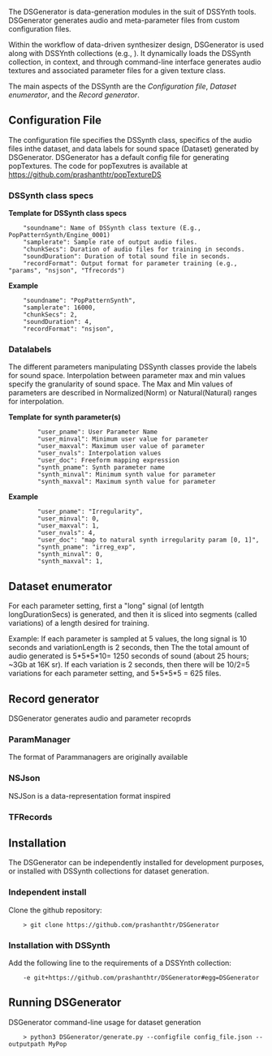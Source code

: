 The DSGenerator is data-generation modules in the suit of DSSYnth tools. DSGenerator generates audio and meta-parameter files from custom configuration files.

Within the workflow of data-driven synthesizer design, DSGenerator is used along with DSSYnth collections (e.g., <link to central dssynth collection>). It dynamically loads the DSSynth collection, in context, and through command-line interface  generates audio textures and associated parameter files for a given texture class.

The main aspects of the DSSynth are the *Configuration file*, *Dataset enumerator*, and the *Record generator*.

## Configuration File

The configuration file specifies the DSSynth class, specifics of the audio files inthe dataset, and data labels for sound space (Dataset) generated by DSGenerator. DSGenerator has a default config file for generating popTextures. The code for popTexutres is available at 
https://github.com/prashanthtr/popTextureDS

### DSSynth class specs

**Template for DSSynth class specs**

		"soundname": Name of DSSynth class texture (E.g., PopPatternSynth/Engine_0001)
		"samplerate": Sample rate of output audio files.
		"chunkSecs": Duration of audio files for training in seconds.
		"soundDuration": Duration of total sound file in seconds.
		"recordFormat": Output format for parameter training (e.g., "params", "nsjson", "Tfrecords")

**Example**

		"soundname": "PopPatternSynth",
		"samplerate": 16000,
		"chunkSecs": 2,
		"soundDuration": 4,
		"recordFormat": "nsjson",

### Datalabels

The different parameters manipulating DSSynth classes provide the labels for sound space.
Interpolation between parameter max and min values specify the granularity of sound space.
The Max and Min values of parameters are described in Normalized(Norm) or Natural(Natural) ranges for interpolation.

**Template for synth parameter(s)**

            "user_pname": User Parameter Name
            "user_minval": Minimum user value for parameter 
            "user_maxval": Maximum user value of parameter
            "user_nvals": Interpolation values
            "user_doc": Freeform mapping expression
            "synth_pname": Synth parameter name
            "synth_minval": Minimum synth value for parameter
            "synth_maxval": Maximum synth value for parameter

**Example**

            "user_pname": "Irregularity",
            "user_minval": 0,
            "user_maxval": 1,
            "user_nvals": 4,
            "user_doc": "map to natural synth irregularity param [0, 1]",
            "synth_pname": "irreg_exp",
            "synth_minval": 0,
            "synth_maxval": 1,

## Dataset enumerator 

For each parameter setting, first a "long" signal (of lentgth longDurationSecs) is generated, and then
it is sliced into segments (called variations) of a length desired for training.

Example: If each parameter is sampled at 5 values, the long signal is 10 seconds and variationLength is 2 seconds,
then The the total amount of audio generated is 5\*5\*5\*10= 1250 seconds of sound (about 25 hours; ~3Gb at 16K sr).
If each variation is 2 seconds, then there will be 10/2=5 variations for each parameter setting, and
5\*5\*5\*5 = 625 files.

## Record generator

DSGenerator generates audio and parameter recoprds

### ParamManager

The format of Parammanagers are originally available 

### NSJson

NSJSon is a data-representation format inspired 

### TFRecords


## Installation 

The DSGenerator can be independently installed for development purposes, or installed with DSSynth collections for
dataset generation.

### Independent install 

Clone the github repository:

		> git clone https://github.com/prashanthtr/DSGenerator


### Installation with DSSynth

Add the following line to the requirements of a DSSYnth collection: 

		-e git+https://github.com/prashanthtr/DSGenerator#egg=DSGenerator


## Running DSGenerator

DSGenerator command-line usage for dataset generation 

		> python3 DSGenerator/generate.py --configfile config_file.json --outputpath MyPop

